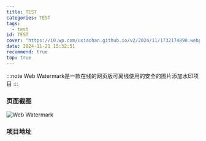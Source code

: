 ```yaml
---
title: TEST
categories: TEST
tags:
  - test
id: TEST
cover: "https://i0.wp.com/uxiaohan.github.io/v2/2024/11/1732174890.webp"
date: 2024-11-21 15:32:51
recommend: true
top: true
---
```


:::note
Web Watermark是一款在线的网页版可离线使用的安全的图片添加水印项目
:::

### 页面截图

![Web Watermark](https://i0.wp.com/uxiaohan.github.io/v2/2024/11/1732174890.webp)
### 项目地址